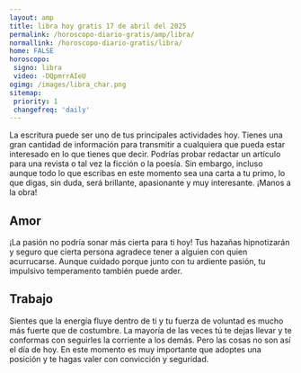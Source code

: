 ```yaml
---
layout: amp
title: libra hoy gratis 17 de abril del 2025 
permalink: /horoscopo-diario-gratis/amp/libra/
normallink: /horoscopo-diario-gratis/libra/
home: FALSE
horoscopo:
 signo: libra
 video: -DQpmrrAIeU
ogimg: /images/libra_char.png
sitemap:
 priority: 1
 changefreq: 'daily'
---
```



La escritura puede ser uno de tus principales actividades hoy. Tienes una gran cantidad de información para transmitir a cualquiera que pueda estar interesado en lo que tienes que decir. Podrías probar redactar un artículo para una revista o tal vez la ficción o la poesía. Sin embargo, incluso aunque todo lo que escribas en este momento sea una carta a tu primo, lo que digas, sin duda, será brillante, apasionante y muy interesante. ¡Manos a la obra!

## Amor

¡La pasión no podría sonar más cierta para ti hoy! Tus hazañas hipnotizarán y seguro que cierta persona agradece tener a alguien con quien acurrucarse. Aunque cuidado porque junto con tu ardiente pasión, tu impulsivo temperamento también puede arder.

## Trabajo

Sientes que la energía fluye dentro de ti y tu fuerza de voluntad es mucho más fuerte que de costumbre. La mayoría de las veces tú te dejas llevar y te conformas con seguirles la corriente a los demás. Pero las cosas no son así el día de hoy. En este momento es muy importante que adoptes una posición y te hagas valer con convicción y seguridad.